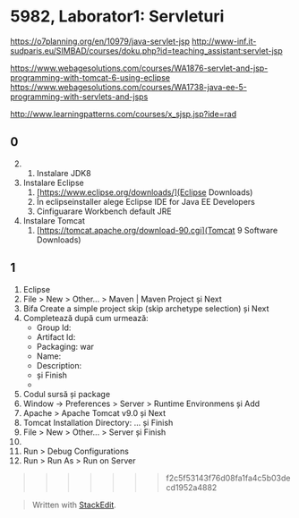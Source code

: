 # 5982, Laborator1: Servleturi

https://o7planning.org/en/10979/java-servlet-jsp
http://www-inf.it-sudparis.eu/SIMBAD/courses/doku.php?id=teaching_assistant:servlet-jsp

https://www.webagesolutions.com/courses/WA1876-servlet-and-jsp-programming-with-tomcat-6-using-eclipse
https://www.webagesolutions.com/courses/WA1738-java-ee-5-programming-with-servlets-and-jsps

http://www.learningpatterns.com/courses/x_sjsp.jsp?ide=rad

## 0
2. 1. Instalare JDK8
2. Instalare Eclipse
     1. [https://www.eclipse.org/downloads/](Eclipse Downloads)
     2. În eclipseinstaller alege Eclipse IDE for Java EE Developers
     3. Cinfiguarare Workbench default JRE
  3. Instalare Tomcat
     1. [https://tomcat.apache.org/download-90.cgi](Tomcat 9 Software Downloads)
## 1
1. Eclipse
2. File > New > Other... > Maven | Maven Project și Next
3. Bifa Create a simple project skip (skip archetype selection) și Next
4. Completează după cum urmează:
     * Group Id: 
     * Artifact Id:
     * Packaging: war
     * Name:
     * Description:
     * și Finish
     *
  5. Codul sursă și package
  6. Window -> Preferences > Server > Runtime Environmens și Add
  7. Apache > Apache Tomcat v9.0 și Next
  8. Tomcat Installation Directory: ... și Finish
  9. File > New > Other... > Server și Finish
  10. 
  9. Run > Debug Configurations
  10. Run > Run As > Run on Server
>>>>>>> f2c5f53143f76d08fa1fa4c5b03decd1952a4882

> Written with [StackEdit](https://stackedit.io/).